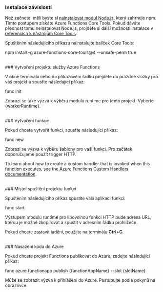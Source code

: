 ### <a name="install-dependencies"></a>Instalace závislostí

Než začnete, měli byste si <a href="https://go.microsoft.com/fwlink/?linkid=2016195" target="_blank">nainstalovat modul Node.js</a>, který zahrnuje npm. Tímto postupem získáte Azure Functions Core Tools. Pokud dáváte přednost tomu neinstalovat Node.js, projděte si další možnosti instalace v <a href="https://go.microsoft.com/fwlink/?linkid=2016192" target="_blank">referencích k nástrojům Core Tools</a>.

Spuštěním následujícího příkazu nainstalujte balíček Core Tools:

<MarkdownHighlighter>npm install -g azure-functions-core-tools@4 --unsafe-perm true</MarkdownHighlighter>

<br/>
### <a name="create-an-azure-functions-project"></a>Vytvoření projektu služby Azure Functions

V okně terminálu nebo na příkazovém řádku přejděte do prázdné složky pro váš projekt a spusťte následující příkaz:

<MarkdownHighlighter>func init</MarkdownHighlighter>

Zobrazí se také výzva k výběru modulu runtime pro tento projekt. Vyberte {workerRuntime}.

<br/>
### <a name="create-a-function"></a>Vytvoření funkce

Pokud chcete vytvořit funkci, spusťte následující příkaz:

<MarkdownHighlighter>func new</MarkdownHighlighter>

Zobrazí se výzva k výběru šablony pro vaši funkci. Pro začátek doporučujeme použít trigger HTTP.

<StackInstructions customStack={true}>To learn about how to create a custom handler that is invoked when this function executes, see the Azure Functions <a href="https://go.microsoft.com/fwlink/?linkid=2138621" target="_blank">Custom Handlers documentation</a>.</StackInstructions>

<br/>
### <a name="run-your-function-project-locally"></a>Místní spuštění projektu funkcí

Spuštěním následujícího příkaz spustíte vaši aplikaci funkcí:

<MarkdownHighlighter>func start</MarkdownHighlighter>

Výstupem modulu runtime pro libovolnou funkci HTTP bude adresa URL, kterou je možné zkopírovat a spustit v adresním řádku prohlížeče.

Pokud chcete zastavit ladění, použijte na terminálu **Ctrl+C**.

<br/>
### <a name="deploy-your-code-to-azure"></a>Nasazení kódu do Azure

Pokud chcete projekt Functions publikovat do Azure, zadejte následující příkaz:

<MarkdownHighlighter>func azure functionapp publish {functionAppName} <SlotComponent>--slot {slotName}</SlotComponent></MarkdownHighlighter>

Může se zobrazit výzva k přihlášení do Azure. Postupujte podle pokynů na obrazovce.
